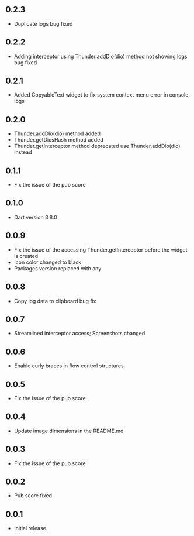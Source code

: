 ## 0.2.3
* Duplicate logs bug fixed

## 0.2.2
* Adding interceptor using Thunder.addDio(dio) method not showing logs bug fixed

## 0.2.1
* Added CopyableText widget to fix system context menu error in console logs

## 0.2.0
* Thunder.addDio(dio) method added
* Thunder.getDiosHash method added
* Thunder.getInterceptor method deprecated use Thunder.addDio(dio) instead

## 0.1.1

* Fix the issue of the pub score

## 0.1.0
* Dart version 3.8.0

## 0.0.9

* Fix the issue of the accessing Thunder.getInterceptor before the widget is created
* Icon color changed to black
* Packages version replaced with any

## 0.0.8

* Copy log data to clipboard bug fix

## 0.0.7

* Streamlined interceptor access; Screenshots changed

## 0.0.6

* Enable curly braces in flow control structures

## 0.0.5

* Fix the issue of the pub score

## 0.0.4

* Update image dimensions in the README.md

## 0.0.3

* Fix the issue of the pub score

## 0.0.2

* Pub score fixed

## 0.0.1

* Initial release.
